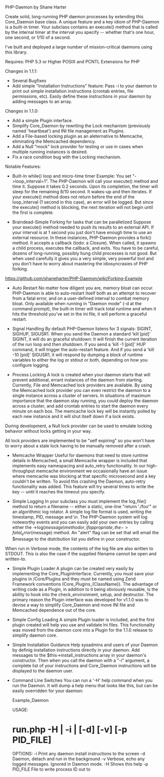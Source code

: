 PHP-Daemon by Shane Harter

Create solid, long-running PHP daemon processes by extending this Core_Daemon base class. A unique feature and a key idiom of PHP-Daemon is a built-in timer. Your subclass contains an execute() method that is called by the internal timer at the interval you specify -- whether that's one hour, one second, or 1/10 of a second. 

I've built and deployed a large number of mission-critical daemons using this library. 


Requires: 
PHP 5.3 or Higher
POSIX and PCNTL Extensions for PHP

Changes in 1.1.1:
* Several Bugfixes
* Add simple "Installation Instructions" feature: Pass -i to your daemon to print out simple installation instructions (crontab entries, file permissions, etc). Easily define these instructions in your daemon by adding messages to an array. 

Changes in 1.1.0: 
* Add a simple Plugin interface.
* Simplify Core_Daemon by rewriting the Lock mechanism (previously named 'heartbeat') and INI file management as Plugins. 
* Add a File-based locking plugin as an aleternative to Memcache, eliminating the Memcached dependency. 
* Add a Null "mock" lock provider for testing or use in cases when multiple running instances is desired. 
* Fix a race condition bug with the Locking mechanism. 


Notable Features: 

* Built-In while() loop and micro-time timer
Example: You set "->loop_interval=1". The PHP-Daemon will call your execute() method and time it. Suppose it takes 0.2 seconds. Upon its completion, the timer will sleep for the remaining 8/10 second. It wakes-up and then iterates. If your execute() method does not return before the end of the loop_interval (1 second in this case), an error will be logged. But since the execute() method is blocking, the next iteration will not begin until the first is complete. 

* Braindead-Simple Forking for tasks that can be parallelized
Suppose your execute() method needed to push its results to an external API. If your interval is at 1 second you just don't have enough time to use an external resource. In these instances, PHP-Daemon provides a fork() method.  It accepts a callback (todo: a Closure). When called, it spawns a child process, executes the callback, and exits. You have to be careful, dozens of long-running, possibly hung child processes is not good. But when used carefully it gives you a very simple, very powerful tool and you don't have to worry about mastering the idiosyncrasies of PHP forking. 

https://github.com/shaneharter/PHP-Daemon/wiki/Forking-Example

* Auto Restart
No matter how diligent you are, memory bloat can occur. PHP-Daemon is able to auto-restart itself both as an attempt to recover from a fatal error, and on a user-defined interval to combat memory bloat. Only available when running in "Daemon mode" (-d at the command prompt), the built-in timer will track total runtime and when it hits the threshold you've set in the ini file, it will perform a graceful restart. 

* Signal Handling
By default PHP-Daemon listens for 3 signals: SIGINT, SIGHUP, SIGUSR1. When you send the Daemon a standard 'kill [pid]' SIGINT, it will do an graceful shutdown: It will finish the current iteration of the run loop and then shutdown. If you send a 'kill -1 [pid]' HUP command, it will trigger the auto-restart feature. And if you send a 'kill -10 [pid]' SIGUSR1, it will respond by dumping a block of runtime variables to either the log or stdout or both, depending on how you configure logging. 

* Process Locking
A lock is created when your daemon starts that will prevent additional, errant instances of the daemon from starting. Currently, File and Memcached lock providers are available. By using the Memcached lock provider you can even restrict the daemon to a single instance across a cluster of servers. In situations of maximum importance that the daemon stay running, you could deploy the daemon across a cluster, and add crontab entries to start the daemon every minute on each box. The memcache lock key will be instantly polled by each new instance and it will shut itself down if a lock exists. 

During development, a Null lock provider can be used to emulate locking behavior without locks getting in your way. 

All lock providers are implemented to be  "self expiring" so you won't have to worry about a stale lock having to be manually removed after a crash. 
 
* Memcache Wrapper
Useful for daemons that need to store runtime details in Memcached, a small Memcache wrapper is included that implements easy namespacing and auto_retry functionality. In our high-throughput memcache environment we occasionally have an issue where memcache was blocking at that specific microsecond and a key couldn't be written. To avoid this crashing the Daemon, auto-retry functionality was added. This feature will try several times to write the key -- until it reaches the timeout you specify. 
 
* Simple Logging
In your subclass you must implement the log_file() method to return a filename -- either a static, one-line "return './foo'" or an algorithmic log rotator. A simple log file format is used, writing the timestamp, PID, message and \n. The PHP-Daemon system will log noteworthy events and you can easily add your own entries by calling  either the ->log($message) method or, if appropriate, the ->fatal_error($message) method. An "alert" flag can be set that will email the $message to the distribution list you define in your constructor. 

When run in Verbose mode, the contents of the log file are also written to STDOUT. This is also the case if the supplied filename cannot be open and written-to. 
 
* Simple Plugin Loader
A plugin can be created very easily by implementing the Core_PluginInterface. Currently, you must save your plugins in /Core/Plugins and they must be named using Zend Framework conventions (Core_Plugins_{ClassName}). The advantage of writing code as a Plugin, in addition to it being obviously reusable, is the ability to hook into the check_environment, setup, and destructor. The primary reason the Plugin interface was developed for v1.1.0 was to devise a way to simplify Core_Daemon and move INI file and Memcached dependence out of the core.  

* Simple Config Loading
A simple Plugin loader is included, and the first plugin created will help you use and validate Ini files. This functionality was moved from the daemon core into a Plugin for the 1.1.0 release to simplify daemon core. 

* Simple Installation Guidance 
Help sysadmins and users of your Daemon by definig installation instructions directly in your daemon. Add messages to the
$this->install_instructions array in your daemon's constructor. Then when you call the daemon with a "-i" argument, a complete list of your instructions and Core_Daemon instructions will be displayed to the daemon user. 

* Command Line Switches
You can run a '-H' help command when you run the Daemon. It will dump a help menu that looks like this, but can be easily overridden for your daemon:

	Example_Daemon
	
	USAGE:
	 # run.php -H | -i | [-d] [-v] [-p PID_FILE]
	
	OPTIONS:
	 -i Print any daemon install instructions to the screen
	 -d Daemon, detach and run in the background
	 -v Verbose, echo any logged messages. Ignored in Daemon mode.
	 -H Shows this help
	 -p PID_FILE File to write process ID out to
